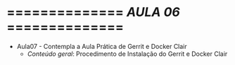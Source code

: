 # ============== *AULA 06* ==============

- Aula07 - Contempla a Aula Prática de Gerrit e Docker Clair
  - *Conteúdo geral*: Procedimento de Instalação do Gerrit e Docker Clair
